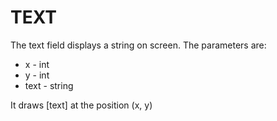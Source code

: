# TEXT
The text field displays a string on screen. The parameters are:
* x - int
* y - int
* text - string

It draws [text] at the position (x, y)
